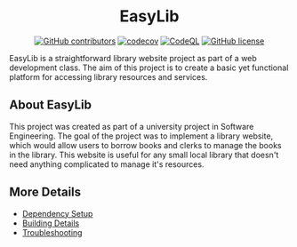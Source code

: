 <div align="center">
<h1>EasyLib</h1>

  
[![GitHub contributors](https://img.shields.io/github/contributors/mihaescuvlad/EasyLib)](https://GitHub.com/mihaescuvlad/EasyLib/graphs/contributors/)
[![codecov](https://codecov.io/gh/mihaescuvlad/EasyLib/branch/main/graph/badge.svg)](https://codecov.io/gh/mihaescuvlad/EasyLib)
[![CodeQL](https://github.com/mihaescuvlad/EasyLib/actions/workflows/codeql-analysis.yml/badge.svg)](https://github.com/mihaescuvlad/EasyLib/actions/workflows/codeql-analysis.yml)
[![GitHub license](https://img.shields.io/github/license/mihaescuvlad/EasyLib)](https://github.com/mihaescuvlad/EasyLib/blob/main/LICENSE)

</div>

EasyLib is a straightforward library website project as part of a web development class. The aim of this project is to create a basic yet functional platform for accessing library resources and services.

## About EasyLib
This project was created as part of a university project in Software Engineering. The goal of the project was to implement a library website, which would allow users to borrow books and clerks to manage the books in the library. This website is useful for any small local library that doesn't need anything complicated to manage it's resources.


## More Details

 * [Dependency Setup](README_dependencies.md)
 * [Building Details](README_building.md)
 * [Troubleshooting](README_troubleshooting.md)
